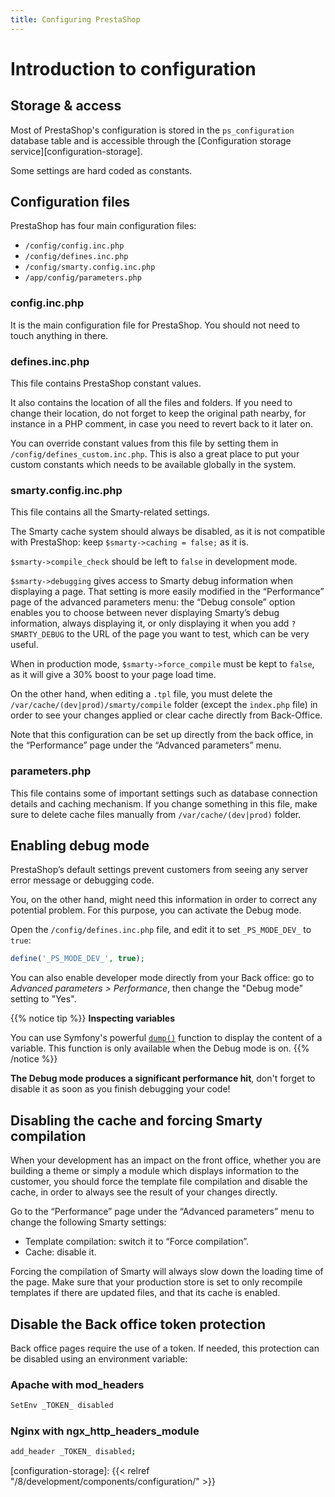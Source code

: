 ```yaml
---
title: Configuring PrestaShop
---
```


# Introduction to configuration

## Storage & access

Most of PrestaShop's configuration is stored in the `ps_configuration` database table and is accessible through the [Configuration storage service][configuration-storage].

Some settings are hard coded as constants.

## Configuration files

PrestaShop has four main configuration files:

* `/config/config.inc.php`
* `/config/defines.inc.php`
* `/config/smarty.config.inc.php`
* `/app/config/parameters.php`

### config.inc.php

It is the main configuration file for PrestaShop. You should not need to touch anything in there.

### defines.inc.php

This file contains PrestaShop constant values.

It also contains the location of all the files and folders. If you need to change their location, do not forget to keep the original path nearby, for instance in a PHP comment, in case you need to revert back to it later on.

You can override constant values from this file by setting them in `/config/defines_custom.inc.php`. This is also a great place to put your custom constants which needs to be available globally in the system.

### smarty.config.inc.php

This file contains all the Smarty-related settings.

The Smarty cache system should always be disabled, as it is not compatible with PrestaShop: keep `$smarty->caching = false;` as it is.

`$smarty->compile_check` should be left to `false` in development mode.

`$smarty->debugging` gives access to Smarty debug information when displaying a page. That setting is more easily modified in the “Performance” page of the advanced parameters menu: the “Debug console” option enables you to choose between never displaying Smarty’s debug information, always displaying it, or only displaying it when you add `?SMARTY_DEBUG` to the URL of the page you want to test, which can be very useful.

When in production mode, `$smarty->force_compile` must be kept to `false`, as it will give a 30% boost to your page load time.

On the other hand, when editing a `.tpl` file, you must delete the `/var/cache/(dev|prod)/smarty/compile` folder (except the `index.php` file) in order to see your changes applied or clear cache directly from Back-Office.

Note that this configuration can be set up directly from the back office, in the “Performance” page under the “Advanced parameters” menu.

### parameters.php

This file contains some of important settings such as database connection details and caching mechanism. If you change something in this file, make sure to delete cache files manually from `/var/cache/(dev|prod)` folder.

## Enabling debug mode

PrestaShop’s default settings prevent customers from seeing any server error message or debugging code.

You, on the other hand, might need this information in order to correct any potential problem. For this purpose, you can activate the Debug mode.

Open the `/config/defines.inc.php` file, and edit it to set `_PS_MODE_DEV_` to `true`:

```php
define('_PS_MODE_DEV_', true);
```

You can also enable developer mode directly from your Back office: go to _Advanced parameters > Performance_, then change the "Debug mode" setting to "Yes".

{{% notice tip %}}
**Inspecting variables**

You can use Symfony's powerful [`dump()`](https://symfony.com/doc/current/components/var_dumper.html#the-dump-function) function to display the content of a variable. This function is only available when the Debug mode is on.
{{% /notice %}}

**The Debug mode produces a significant performance hit**, don't forget to disable it as soon as you finish debugging your code!

## Disabling the cache and forcing Smarty compilation

When your development has an impact on the front office, whether you are building a theme or simply a module which displays information to the customer, you should force the template file compilation and disable the cache, in order to always see the result of your changes directly.

Go to the “Performance” page under the “Advanced parameters” menu to change the following Smarty settings:

* Template compilation: switch it to “Force compilation”.
* Cache: disable it.

Forcing the compilation of Smarty will always slow down the loading time of the page. Make sure that your production store is set to only recompile templates if there are updated files, and that its cache is enabled.


## Disable the Back office token protection

Back office pages require the use of a token. If needed, this protection can be disabled using an environment variable:

### Apache with mod_headers

```bash
SetEnv _TOKEN_ disabled
```

### Nginx with ngx_http_headers_module

```bash
add_header _TOKEN_ disabled;
```

[configuration-storage]: {{< relref "/8/development/components/configuration/" >}}

